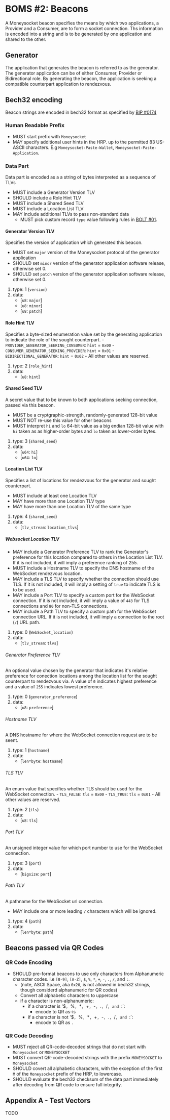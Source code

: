 # BOMS #2: Beacons

A Moneysocket beacon specifies the means by which two applications, a Provider and a Consumer, are to form a socket connection. Ths information is encoded into a string and is to be generated by one application and shared to the other.


## Generator

The application that generates the beacon is referred to as the generator. The generator application can be of either Consumer, Provider or Bidirectional role. By generating the beacon, the application is seeking a compatible counterpart application to rendezvous.

## Bech32 encoding

Beacon strings are encoded in bech32 format as specified by [BIP #0174](https://github.com/bitcoin/bips/blob/master/bip-0173.mediawiki)

### Human Readable Prefix

- MUST start prefix with `Moneysocket`
- MAY specify additional user hints in the HRP. up to the permitted 83 US-ASCII characters. E.g `Moneysocket-Paste-Wallet`, `Moneysocket-Paste-Application`.


### Data Part

Data part is encoded as a a string of bytes interpreted as a sequence of TLVs

- MUST include a Generator Version TLV
- SHOULD include a Role Hint TLV
- MUST include a Shared Seed TLV
- MUST include a Location List TLV
- MAY include additional TLVs to pass non-standard data
    - MUST pick custom record `type` value following rules in [BOLT #01](https://github.com/lightningnetwork/lightning-rfc/blob/master/01-messaging.md#type-length-value-format).

#### Generator Version TLV

Specifies the version of application which generated this beacon.

- MUST set `major` version of the Moneysocket protocol of the generator application
- SHOULD set `minor` version of the generator application software release, otherwise set 0.
- SHOULD set `patch` version of the generator application software release, otherwise set 0.

1. type: 1 (`version`)
2. data:
    * [`u8`: `major`]
    * [`u8`: `minor`]
    * [`u8`: `patch`]

#### Role Hint TLV

Specifies a byte-sized enumeration value set by the generating application to indicate the role of the sought counterpart.
    - `PROVIDER_GENERATOR_SEEKING_CONSUMER`: `hint` = `0x00`
    - `CONSUMER_GENERATOR_SEEKING_PROVIDER`: `hint` = `0x01`
    - `BIDIRECTIONAL_GENERATOR`: `hint` = `0x02`
    - All other values are reserved.

1. type: 2 (`role_hint`)
2. data:
    * [`u8`: `hint`]


#### Shared Seed TLV

A secret value that to be known to both applications seeking connection, passed via this beacon.

- MUST be a cryptgraphic-strength, randomly-generated 128-bit value
- MUST NOT re-use this value for other beacons
- MUST interpret `hi` and `lo` 64-bit value as a big endian 128-bit value with `hi` taken as as higher-order bytes and `lo` taken as lower-order bytes.

1. type: 3 (`shared_seed`)
2. data:
    * [`u64`: `hi`]
    * [`u64`: `lo`]


#### Location List TLV

Specifies a list of locations for rendezvous for the generator and sought counterpart.

- MUST include at least one Location TLV
- MAY have more than one Location TLV type
- MAY have more than one Location TLV of the same type

1. type: 4 (`shared_seed`)
2. data:
    * [`tlv_stream`: `location_tlvs`]


##### Websocket Location TLV

- MAY include a Generator Preference TLV to rank the Generator's preference for this location compared to others in the Location List TLV. If it is not included, it will imply a preference ranking of 255.
- MUST include a Hostname TLV to specify the DNS hostname of the WebSocket rendezvous location.
- MAY include a TLS TLV to specify whether the connection should use TLS. If it is not included, it will imply a setting of `true` to indicate TLS is to be used.
- MAY include a Port TLV to specify a custom port for the WebSocket connection. If it is not included, it will imply a value of `443` for TLS connections and `80` for non-TLS connections.
- MAY include a Path TLV to specify a custom path for the WebSocket connection URL. If it is not included, it will imply a connection to the root (`/`) URL path.

1. type: 0 (`WebSocket_location`)
2. data:
    * [`tlv_stream`: `tlvs`]


###### Generator Preference TLV

An optional value chosen by the generator that indicates it's relative preference for conection locations among the location list for the sought counterpart to rendezvous via. A value of `0` indicates highest preference and a value of `255` indicates lowest preference.

1. type: 0 (`generator_preference`)
2. data:
    * [`u8`: `preference`]

###### Hostname TLV

A DNS hostname for where the WebSocket connection request are to be seent.

1. type: 1 (`hostname`)
2. data:
    * [`len*byte`: `hostname`]

###### TLS TLV

An enum value that specifies whether TLS should be used for the WebSocket connection.
    - `TLS_FALSE`: `tls` = `0x00`
    - `TLS_TRUE`: `tls` = `0x01`
    - All other values are reserved.

1. type: 2 (`tls`)
2. data:
    * [`u8`: `tls`]

###### Port TLV

An unsigned integer value for which port number to use for the WebSocket connection.

1. type: 3 (`port`)
2. data:
    * [`bigsize`: `port`]

###### Path TLV

A pathname for the WebSocket url connection.

- MAY include one or more leading `/` characters which will be ignored.

1. type: 4 (`path`)
2. data:
    * [`len*byte`: `path`]



## Beacons passed via QR Codes

### QR Code Encoding

- SHOULD pre-format beacons to use only characters from Alphanumeric character codes. i.e `[0-9]`, `[A-Z]`, `$`, `%`, `*`, `+`, `-`, `.`, `/`, and `:`.
     - (note, ASCII Space, aka `0x20`, is not allowed in bech32 strings, though considerd alphanumeric for QR codes)
    - Convert all alphabetic characters to uppercase
    - if a character is non-alphanumeric:
        - if a character is '$`, `%`, `*`, `+`, `-`, `.`, `/`, and `:`:
            - encode to QR as-is
        - if a character is not '$`, `%`, `*`, `+`, `-`, `.`, `/`, and `:`:
            - encode to QR as `.`

### QR Code Decoding

- MUST reject all QR-code-decoded strings that do not start with `Moneysocket` or `MONEYSOCKET`
- MUST convert QR-code-decoded strings with the prefix `MONEYSOCKET` to `Moneysocket`
- SHOULD covert all alphabetic characters, with the exception of the first `M` of the `Moneysocket` prefix of the HRP, to lowercase.
- SHOULD evaluate the bech32 checksum of the data part immediately after decoding from QR code to ensure full integrity.



## Appendix A - Test Vectors

TODO
